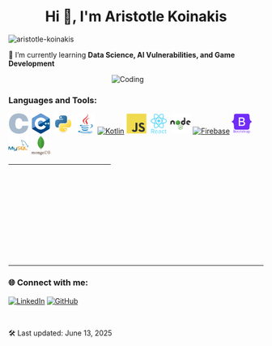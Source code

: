<h1 align="center">Hi 👋, I'm Aristotle Koinakis</h1>

<p align="left"> <img src="https://komarev.com/ghpvc/?username=aristotle-koinakis&label=Profile%20views&color=0e75b6&style=flat" alt="aristotle-koinakis"> </p>

<p>🌱 I’m currently learning <strong>Data Science, AI Vulnerabilities, and Game Development</strong></p>

<img align="right" alt="Coding" width="300" src="https://media1.giphy.com/media/v1.Y2lkPTc5MGI3NjExY2JnOXBoeTc0dTR0N2JqYjF3Z3JidGdrenhpeWZscmJudmpxZWx2ayZlcD12MV9pbnRlcm5hbF9naWZfYnlfaWQmY3Q9Zw/2zelCiUo5KJyN8MgMr/giphy.gif">

<br>

<h3 align="left">Languages and Tools:</h3>
<p align="left">
  <a href="https://www.cprogramming.com/" target="_blank"><img src="https://raw.githubusercontent.com/devicons/devicon/master/icons/c/c-original.svg" alt="C" width="40" height="40"></a>
  <a href="https://www.w3schools.com/cpp/" target="_blank"><img src="https://raw.githubusercontent.com/devicons/devicon/master/icons/cplusplus/cplusplus-original.svg" alt="C++" width="40" height="40"></a>
  <a href="https://www.python.org" target="_blank"><img src="https://raw.githubusercontent.com/devicons/devicon/master/icons/python/python-original.svg" alt="Python" width="40" height="40"></a>
  <a href="https://www.java.com" target="_blank"><img src="https://raw.githubusercontent.com/devicons/devicon/master/icons/java/java-original.svg" alt="Java" width="40" height="40"></a>
  <a href="https://kotlinlang.org/" target="_blank"><img src="https://www.vectorlogo.zone/logos/kotlinlang/kotlinlang-icon.svg" alt="Kotlin" width="40" height="40"></a>
  <a href="https://developer.mozilla.org/en-US/docs/Web/JavaScript" target="_blank"><img src="https://raw.githubusercontent.com/devicons/devicon/master/icons/javascript/javascript-original.svg" alt="JavaScript" width="40" height="40"></a>
  <a href="https://reactjs.org/" target="_blank"><img src="https://raw.githubusercontent.com/devicons/devicon/master/icons/react/react-original-wordmark.svg" alt="React" width="40" height="40"></a>
  <a href="https://nodejs.org" target="_blank"><img src="https://raw.githubusercontent.com/devicons/devicon/master/icons/nodejs/nodejs-original-wordmark.svg" alt="Node.js" width="40" height="40"></a>
  <a href="https://firebase.google.com/" target="_blank"><img src="https://www.vectorlogo.zone/logos/firebase/firebase-icon.svg" alt="Firebase" width="40" height="40"></a>
  <a href="https://getbootstrap.com" target="_blank"><img src="https://raw.githubusercontent.com/devicons/devicon/master/icons/bootstrap/bootstrap-plain-wordmark.svg" alt="Bootstrap" width="40" height="40"></a>
  <a href="https://www.mysql.com/" target="_blank"><img src="https://raw.githubusercontent.com/devicons/devicon/master/icons/mysql/mysql-original-wordmark.svg" alt="MySQL" width="40" height="40"></a>
  <a href="https://www.mongodb.com/" target="_blank"><img src="https://raw.githubusercontent.com/devicons/devicon/master/icons/mongodb/mongodb-original-wordmark.svg" alt="MongoDB" width="40" height="40"></a>
</p>

<hr width="40%">


<br><br><br><br><br><br><br><br><br><br>

<hr>

<h3 align="left">🌐 Connect with me:</h3>
<p align="left">
  <a href="https://linkedin.com/in/aristotle-koinakis" target="blank"><img align="center" src="https://raw.githubusercontent.com/rahuldkjain/github-profile-readme-generator/master/src/images/icons/Social/linked-in-alt.svg" alt="LinkedIn" height="30" width="40"></a>
  <a href="https://github.com/aristotle-koinakis" target="blank"><img align="center" src="https://github.githubassets.com/images/modules/logos_page/GitHub-Mark.png" alt="GitHub" height="30" width="30"></a>
</p>

<br>
<p>🛠️ Last updated: June 13, 2025</p>
